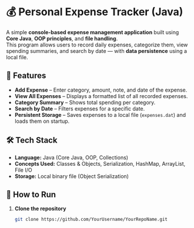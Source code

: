 # 💰 Personal Expense Tracker (Java)

A simple **console-based expense management application** built using **Core Java**, **OOP principles**, and **file handling**.  
This program allows users to record daily expenses, categorize them, view spending summaries, and search by date — with **data persistence** using a local file.




## 🚀 Features
- **Add Expense** – Enter category, amount, note, and date of the expense.
- **View All Expenses** – Displays a formatted list of all recorded expenses.
- **Category Summary** – Shows total spending per category.
- **Search by Date** – Filters expenses for a specific date.
- **Persistent Storage** – Saves expenses to a local file (`expenses.dat`) and loads them on startup.




## 🛠 Tech Stack
- **Language:** Java (Core Java, OOP, Collections)
- **Concepts Used:** Classes & Objects, Serialization, HashMap, ArrayList, File I/O
- **Storage:** Local binary file (Object Serialization)




## 📂 How to Run

1. **Clone the repository**
   ```bash
   git clone https://github.com/YourUsername/YourRepoName.git
